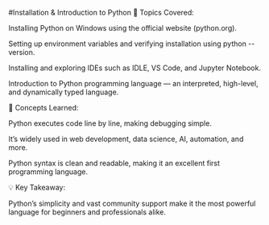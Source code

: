 #Installation & Introduction to Python
🔧 Topics Covered:

Installing Python on Windows using the official website (python.org).

Setting up environment variables and verifying installation using python --version.

Installing and exploring IDEs such as IDLE, VS Code, and Jupyter Notebook.

Introduction to Python programming language — an interpreted, high-level, and dynamically typed language.

📘 Concepts Learned:

Python executes code line by line, making debugging simple.

It’s widely used in web development, data science, AI, automation, and more.

Python syntax is clean and readable, making it an excellent first programming language.

💡 Key Takeaway:

Python’s simplicity and vast community support make it the most powerful language for beginners and professionals alike.
